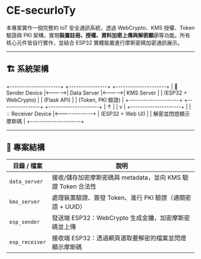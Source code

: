 # CE-securIoTy

本專案實作一個完整的 IoT 安全通訊系統，透過 WebCrypto、KMS 授權、Token 驗證與 PKI 架構，實現**裝置註冊、授權、資料加密上傳與解密顯示**等功能。所有核心元件皆自行實作，並結合 ESP32 實體裝置進行摩斯密碼加密通訊展示。

---

## 🏗️ 系統架構

+---------------------+ +----------------+ +---------------------+
| 🔘 Sender Device |<----->| Data Server |<----->| KMS Server |
| (ESP32 + WebCrypto) | | (Flask API) | | (Token, PKI 驗證) |
+---------------------+ +----------------+ +---------------------+
| ↑
| |
v |
+---------------------+ |
| 💡 Receiver Device |<-------------+
| (ESP32 + Web UI) |
| 解密並閃燈顯示摩斯碼 |
+---------------------+

---

## 📁 專案結構

| 目錄 / 檔案 | 說明 |
|-------------|------|
| `data_server` | 接收/儲存加密摩斯密碼與 metadata，並向 KMS 驗證 Token 合法性 |
| `kms_server`  | 處理裝置驗證、簽發 Token、進行 PKI 驗證（通關密語 + UUID） |
| `esp_sender`  | 發送端 ESP32：WebCrypto 生成金鑰，加密摩斯密碼並上傳 |
| `esp_receiver`| 接收端 ESP32：透過網頁選取要解密的檔案並閃燈顯示摩斯碼 |

